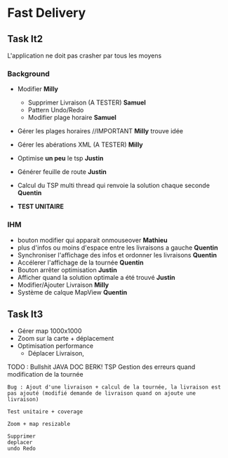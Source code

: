 # Fast Delivery

## Task It2

L'application ne doit pas crasher par tous les moyens

### Background

- Modifier                                                    **Milly**
    - Supprimer Livraison  (A TESTER)                                                 **Samuel**
    - Pattern Undo/Redo
    - Modifier plage horaire                                                 **Samuel**

- Gérer les plages horaires  //IMPORTANT                                               **Milly** trouve idée
- Gérer les abérations XML   (A TESTER)                                               **Milly**

- Optimise **un peu** le tsp                                               **Justin**

- Générer feuille de route                                                  **Justin**
- Calcul du TSP multi thread qui renvoie la solution chaque seconde         **Quentin**

- **TEST UNITAIRE**

### IHM

- bouton modifier qui apparait onmouseover                                          **Mathieu**
- plus d'infos ou moins d'espace entre les livraisons a gauche                      **Quentin**
- Synchroniser l'affichage des infos et ordonner les livraisons                     **Quentin**
- Accélerer l'affichage de la tournée                                               **Quentin**
- Bouton arrêter optimisation                                                       **Justin**
- Afficher quand la solution optimale a été trouvé                                  **Justin**
- Modifier/Ajouter Livraison                                                        **Milly**
- Système de calque MapView                                                         **Quentin**

## Task It3
- Gérer map 1000x1000
- Zoom sur la carte + déplacement
- Optimisation performance
    - Déplacer Livraison, 


TODO :
    Bullshit
    JAVA DOC BERK!
    TSP
    Gestion des erreurs quand modification de la tournée
    

    Bug : Ajout d'une livraison + calcul de la tournée, la livraison est pas ajouté (modifié demande de livraison quand on ajoute une livraison)

    Test unitaire + coverage

    Zoom + map resizable

    Supprimer
    deplacer
    undo Redo
    

